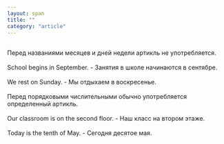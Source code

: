 ```yaml
---
layout: span
title: ""
category: "article"
---
```

<span class="rules"><br>Перед названиями месяцев и дней недели артикль не употребляется.<br><br>School begins in September.  - Занятия в школе начинаются в сентябре.<br><br>We rest on Sunday. - Мы отдыхаем в воскресенье.<br><br>Перед порядковыми числительными обычно употребляется определенный артикль.<br><br>Our classroom is on the second floor.  - Наш класс на втором этаже.<br><br>Today is the tenth of May. - Сегодня десятое мая.<br></span>
